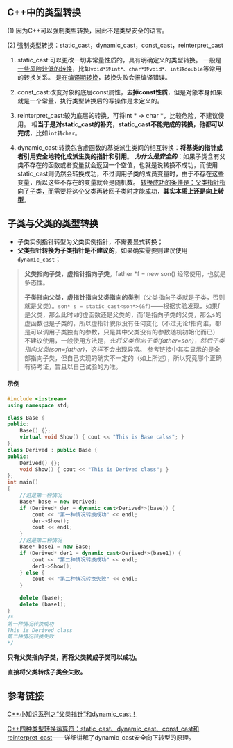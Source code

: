 ## C++中的类型转换

(1) 因为C++可以强制类型转换，因此不是类型安全的语言。

(2) 强制类型转换：static_cast，dynamic_cast，const_cast，reinterpret_cast

1. static_cast:可以更改一切非常量性质的，具有明确定义的类型转换。
   一般是<u>一些风险较低的转换</u>，比如`void*转int*、char*转void*、int转double`等常用的转换关系。
   是在<u>编译期转换</u>，转换失败会报编译错误。

2. const_cast:改变对象的底层const属性，**去掉const性质**，但是对象本身如果就是一个常量，执行类型转换后的写操作是未定义的。

3. reinterpret_cast:较为底层的转换，可将int * -> char *，比较危险，不建议使用。
   相**当于是对static_cast的补充，static_cast不能完成的转换，他都可以完成**，比如`int转char`。

4. dynamic_cast:转换包含虚函数的基类派生类间的相互转换：**将基类的指针或者引用安全地转化成派生类的指针和引用**。
   ***为什么是安全的***：如果子类含有父类不存在的函数或者变量就会返回一个空值，也就是说转换不成功，而使用static_cast则仍然会转换成功，不过调用子类的成员变量时，由于不存在这些变量，所以这些不存在的变量就会是随机数。
   <u>转换成功的条件是：父类指针指向了子类，而需要将这个父类再转回子类时才能成功</u>，**其实本质上还是向上转型**。

## 子类与父类的类型转换

- 子类实例指针转型为父类实例指针，不需要显式转换；
- **父类指针转换为子类指针是不建议的**，如果确实需要则建议使用`dynamic_cast`；

> **父类指向子类，虚指针指向子类**。father *f = new son()
> 经常使用，也就是多态性。
>
> **子类指向父类，虚指针指向父类指向的类别**（父类指向子类就是子类，否则就是父类）。`son* s = static_cast<son*>(&f)`——根据实验发现，如果f是父类，那么此时s的虚函数还是父类的，而f是指向子类的父类，那么s的虚函数也是子类的，所以虚指针貌似没有任何变化（不过无论f指向谁，都是可以调用子类独有的参数，只是其中父类没有的参数随机初始化而已）
> 不建议使用，一般使用方法是，*先将父类指向子类(father=son)，然后子类指向父类(son=father)*，这样不会出现异常。
> 参考链接中其实显示的是全部指向子类，但自己实现的确实不一定的（如上所述），所以究竟哪个正确有待考证，暂且以自己试验的为准。

#### 示例

```cpp
#include <iostream>
using namespace std;

class Base {
public:
    Base() {};
    virtual void Show() { cout << "This is Base calss"; }
};
class Derived : public Base {
public:
    Derived() {};
    void Show() { cout << "This is Derived class"; }
};
int main()
{
    //这是第一种情况
    Base* base = new Derived;
    if (Derived* der = dynamic_cast<Derived*>(base)) {
        cout << "第一种情况转换成功" << endl;
        der->Show();
        cout << endl;
    }
    //这是第二种情况
    Base* base1 = new Base;
    if (Derived* der1 = dynamic_cast<Derived*>(base1)) {
        cout << "第二种情况转换成功" << endl;
        der1->Show();
    } else {
        cout << "第二种情况转换失败" << endl;
    }

    delete (base);
    delete (base1);
}
/*
第一种情况转换成功
This is Derived class
第二种情况转换失败
*/
```

**只有父类指向子类，再将父类转成子类可以成功。**

**直接将父类转成子类会失败。**

## 参考链接

[C++小知识系列之“父类指针”和dynamic_cast！](https://mp.weixin.qq.com/s/O85S9HfSiqCsjjEi-9eK6Q)

[C++四种类型转换运算符：static_cast、dynamic_cast、const_cast和reinterpret_cast](http://c.biancheng.net/cpp/biancheng/view/3297.html)——详细讲解了dynamic_cast安全向下转型的原理。